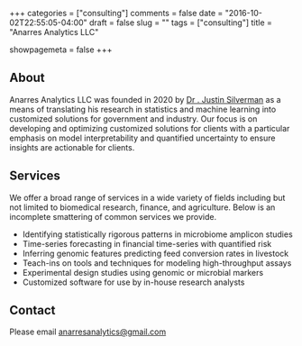 +++
categories = ["consulting"]
comments = false
date = "2016-10-02T22:55:05-04:00"
draft = false
slug = ""
tags = ["consulting"]
title = "Anarres Analytics LLC"

showpagemeta = false
+++

## About
Anarres Analytics LLC was founded in 2020 by [Dr . Justin Silverman](http://justin-silverman.com) as a means of translating his research in statistics and machine learning into customized solutions for government and industry. Our focus is on developing and optimizing customized solutions for clients with a particular emphasis on model interpretability and quantified uncertainty to ensure insights are actionable for clients. 

## Services
We offer a broad range of services in a wide variety of fields including but not limited to biomedical research, finance, and agriculture. Below is an incomplete smattering of common services we provide. 

- Identifying statistically rigorous patterns in microbiome amplicon studies
- Time-series forecasting in financial time-series with quantified risk 
- Inferring genomic features predicting feed conversion rates in livestock
- Teach-ins on tools and techniques for modeling high-throughput assays
- Experimental design studies using genomic or microbial markers 
- Customized software for use by in-house research analysts 

## Contact

Please email [anarresanalytics@gmail.com](mailto:anarresanalytics@gmail.com)

